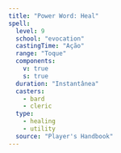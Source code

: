 ```yaml
---
title: "Power Word: Heal"
spell:
  level: 9
  school: "evocation"
  castingTime: "Ação"
  range: "Toque"
  components:
    v: true
    s: true
  duration: "Instantânea"
  casters:
    - bard
    - cleric
  type:
    - healing
    - utility
  source: "Player's Handbook"
---
```

